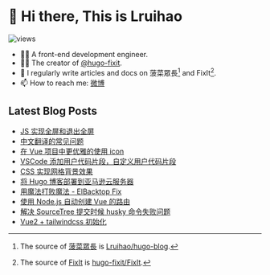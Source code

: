 # 👋 Hi there, This is Lruihao

![views](https://komarev.com/ghpvc/?username=Lruihao&color=ff69b4)

- 👨‍💻 A front-end development engineer.
- 👨‍💼 The creator of [@hugo-fixit][hugo-fixit].
- 📝 I regularly write articles and docs on 菠菜眾長[^1] and FixIt[^2].
- 📫 How to reach me: [微博](https://weibo.com/liahao)

## Latest Blog Posts

<!-- BLOG-POST-LIST:START -->
- [JS 实现全屏和退出全屏](https://lruihao.cn/posts/js-fullscreen/)
- [中文翻译的常见问题](https://lruihao.cn/posts/translation-guide/)
- [在 Vue 项目中更优雅的使用 icon](https://lruihao.cn/posts/vue-svg-icon/)
- [VSCode 添加用户代码片段，自定义用户代码片段](https://lruihao.cn/posts/vscode-snippets/)
- [CSS 实现网格背景效果](https://lruihao.cn/posts/grid-bg-image/)
- [将 Hugo 博客部署到亚马逊云服务器](https://lruihao.cn/posts/aws-ec2/)
- [用魔法打败魔法 - ElBacktop Fix](https://lruihao.cn/posts/el-backtop-fix/)
- [使用 Node.js 自动创建 Vue 的路由](https://lruihao.cn/posts/gen-router/)
- [解决 SourceTree 提交时候 husky 命令失败问题](https://lruihao.cn/posts/sourcetree-husky/)
- [Vue2 + tailwindcss 初始化](https://lruihao.cn/posts/v2-tailwind/)
<!-- BLOG-POST-LIST:END -->

<!-- link reference definition -->
[blog]: https://lruihao.cn
[blog-repo]: https://github.com/Lruihao/hugo-blog
[hugo-fixit]: https://github.com/hugo-fixit
[fixit]: https://fixit.lruihao.cn
[fixit-repo]: https://github.com/hugo-fixit/FixIt

<!-- footnote reference definition -->
[^1]: The source of [菠菜眾長][blog] is [Lruihao/hugo-blog][blog-repo].
[^2]: The source of [FixIt][fixit] is [hugo-fixit/FixIt][fixit-repo].
